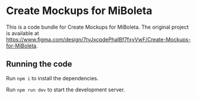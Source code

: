 
  # Create Mockups for MiBoleta

  This is a code bundle for Create Mockups for MiBoleta. The original project is available at https://www.figma.com/design/7tyJxcpdePhaIBf7fxyVwF/Create-Mockups-for-MiBoleta.

  ## Running the code

  Run `npm i` to install the dependencies.

  Run `npm run dev` to start the development server.
  